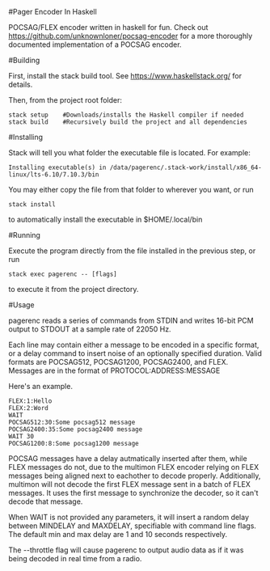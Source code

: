 #Pager Encoder In Haskell

POCSAG/FLEX encoder written in haskell for fun. Check out
https://github.com/unknownloner/pocsag-encoder for a more thoroughly documented
implementation of a POCSAG encoder.

#Building

First, install the stack build tool. See https://www.haskellstack.org/ for
details.

Then, from the project root folder:

    stack setup    #Downloads/installs the Haskell compiler if needed
    stack build    #Recursively build the project and all dependencies


#Installing

Stack will tell you what folder the executable file is located. For example:

    Installing executable(s) in /data/pagerenc/.stack-work/install/x86_64-linux/lts-6.10/7.10.3/bin

You may either copy the file from that folder to wherever you want, or run

    stack install

to automatically install the executable in $HOME/.local/bin    

#Running

Execute the program directly from the file installed in the previous step, or run

    stack exec pagerenc -- [flags]

to execute it from the project directory.

#Usage

pagerenc reads a series of commands from STDIN and writes 16-bit PCM output to
STDOUT at a sample rate of 22050 Hz.

Each line may contain either a message to be encoded in a specific format, or
a delay command to insert noise of an optionally specified duration. Valid
formats are POCSAG512, POCSAG1200, POCSAG2400, and FLEX. Messages are in the
format of PROTOCOL:ADDRESS:MESSAGE

Here's an example.

    FLEX:1:Hello
    FLEX:2:Word
    WAIT
    POCSAG512:30:Some pocsag512 message
    POCSAG2400:35:Some pocsag2400 message
    WAIT 30
    POCSAG1200:8:Some pocsag1200 message

POCSAG messages have a delay autmatically inserted after them, while FLEX
messages do not, due to the multimon FLEX encoder relying on FLEX messages
being aligned next to eachother to decode properly. Additionally, multimon will
not decode the first FLEX message sent in a batch of FLEX messages. It uses the
first message to synchronize the decoder, so it can't decode that message.

When WAIT is not provided any parameters, it will insert a random delay between
MINDELAY and MAXDELAY, specifiable with command line flags. The default min and
max delay are 1 and 10 seconds respectively.

The --throttle flag will cause pagerenc to output audio data as if it was being
decoded in real time from a radio.
